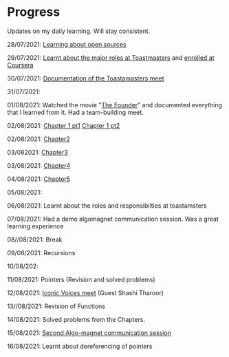 # Progress
Updates on my daily learning.
Will stay consistent.

28/07/2021: [Learning about open sources](https://github.com/Anjura/OpenSources)

29/07/2021: [Learnt about the major roles at Toastmasters](https://franticallyspeaking.com/toastmasters-executive-committee-roles-and-responsibilities/) and [enrolled at Coursera](https://www.coursera.org/learn/learning-how-to-learn?)

30/07/2021: [Documentation of the Toastamasters meet](https://github.com/Anjura/ToastmastersMeet)

31/07/2021:

01/08/2021: Watched the movie "[The Founder](https://www.youtube.com/watch?v=7zfRjW06tAA&t=1641s)" and documented everything that I learned from it. Had a team-building meet. 

02/08/2021: [Chapter 1 pt1](https://github.com/cleanhand/phase-1-Anjura/blob/main/Let%20Us%20C/Chapter1pt1.md) 
              [Chapter 1 pt2](https://github.com/cleanhand/phase-1-Anjura/blob/main/Let%20Us%20C/Chapter1pt2.md)   
            
02/08/2021: [Chapter2](https://github.com/cleanhand/phase-1-Anjura/blob/main/Let%20Us%20C/Chapter2.md)

03/082021:  [Chapter3](https://github.com/cleanhand/phase-1-Anjura/blob/main/Let%20Us%20C/Chapter3.md)

03/08/2021: [Chapter4](https://github.com/cleanhand/phase-1-Anjura/blob/main/Let%20Us%20C/Chapter4.md)

04/08/2021: [Chapter5](https://github.com/cleanhand/phase-1-Anjura/blob/main/Let%20Us%20C/Chapter5.md)

05/08/2021: 

06/08/2021: Learnt about the roles and responsibilties at toastamsters

07/08/2021: Had a demo algomagnet communication session. Was a great learning experience

08//08/2021: Break

09/08/2021: Recursions

10/08/202: 

11/08/2021: Pointers (Revision and solved problems)

12/08/2021: [Iconic Voices meet](https://github.com/cleanhand/phase-1-Anjura/blob/main/Iconic%20voices%20meet.md) (Guest Shashi Tharoor)

13//08/2021: Revision of Functions

14/08/2021: Solved problems from the Chapters.

15/08/2021: [Second Algo-magnet communication session](https://github.com/cleanhand/phase-1-Anjura/blob/main/Second%20AlgoMagnet%20Communication%20session.md)

16/08/2021: Learnt about dereferencing of pointers


